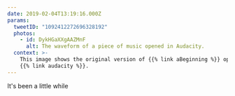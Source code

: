 ```yaml
---
date: 2019-02-04T13:19:16.000Z
params:
  tweetID: "1092412272696328192"
  photos:
    - id: DykHGaXXgAAZMnF
      alt: The waveform of a piece of music opened in Audacity.
  context: >-
    This image shows the original version of {{% link aBeginning %}} opened in
    {{% link audacity %}}.
---
```


It's been a little while
